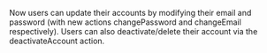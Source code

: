 Now users can update their accounts by modifying their email and password (with new actions changePassword and changeEmail respectively). Users can also deactivate/delete their account via the deactivateAccount action. 